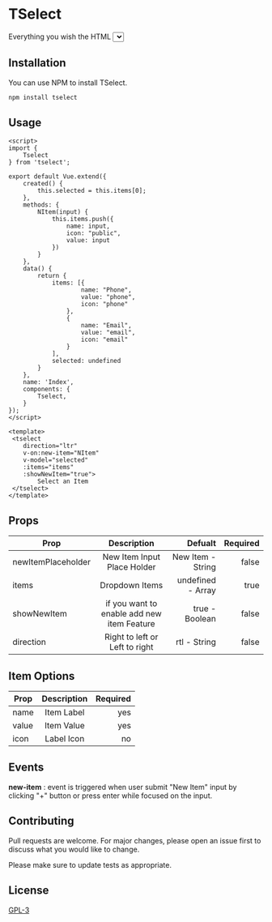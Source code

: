 # TSelect

Everything you wish the HTML <select> element could do, wrapped up into a lightweight, extensible Vue component with more beautiful interface.

## Installation

You can use NPM to install TSelect.

```bash
npm install tselect
```

## Usage

```vuejs
<script>
import {
    Tselect
} from 'tselect';

export default Vue.extend({
    created() {
        this.selected = this.items[0];
    },
    methods: {
        NItem(input) {
            this.items.push({
                name: input,
                icon: "public",
                value: input
            })
        }
    },
    data() {
        return {
            items: [{
                    name: "Phone",
                    value: "phone",
                    icon: "phone"
                },
                {
                    name: "Email",
                    value: "email",
                    icon: "email"
                }
            ],
            selected: undefined
        }
    },
    name: 'Index',
    components: {
        Tselect,
    }
});
</script>

<template>
 <tselect 
    direction="ltr"
    v-on:new-item="NItem"
    v-model="selected"
    :items="items"
    :showNewItem="true">
        Select an Item
 </tselect>
</template>

```

## Props

| Prop        | Description     |Defualt|Required|
| ------------- |:-------------:| -----:| -----:|
| newItemPlaceholder  | New Item Input Place Holder | New Item - String | false |
| items    | Dropdown Items      |   undefined - Array | true |
| showNewItem | if you want to enable add new item Feature |   true - Boolean | false |
| direction | Right to left or Left to right |  rtl - String | false |


## Item Options

| Prop        | Description     |Required|
| ------------- |:-------------:| -----:|
| name  | Item Label | yes |
| value    | Item Value | yes |
| icon | Label Icon | no |

## Events

**new-item** : event is triggered when user submit "New Item" input by clicking "+" button or press enter while focused on the input.

## Contributing
Pull requests are welcome. For major changes, please open an issue first to discuss what you would like to change.

Please make sure to update tests as appropriate.

## License
[GPL-3](https://www.gnu.org/licenses/gpl-3.0.en.html)